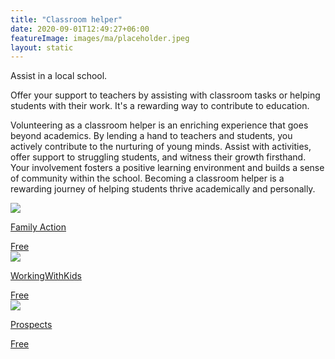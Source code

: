 ```yaml
---
title: "Classroom helper"
date: 2020-09-01T12:49:27+06:00
featureImage: images/ma/placeholder.jpeg
layout: static
---
```


Assist in a local school.

Offer your support to teachers by assisting with classroom tasks or helping students with their work. It's a rewarding way to contribute to education.

Volunteering as a classroom helper is an enriching experience that goes beyond academics. By lending a hand to teachers and students, you actively contribute to the nurturing of young minds. Assist with activities, offer support to struggling students, and witness their growth firsthand. Your involvement fosters a positive learning environment and builds a sense of community within the school. Becoming a classroom helper is a rewarding journey of helping students thrive academically and personally.

<a class="ma-link" href="https://www.family-action.org.uk/volunteer-role/pre-school-assistant/"><div class="ma-card ma-card-Community"><div class="ma-icon"><img src ="/images/Icon-check - community - opacity.svg"/></div><div class="ma-name"><p>Family Action</p></div><div class="ma-paid-text"><span>Free</span></div></div></a><a class="ma-link" href="https://www.workingwithkids.co.uk/classroom-assistant.html"><div class="ma-card ma-card-Community"><div class="ma-icon"><img src ="/images/Icon-check - community - opacity.svg"/></div><div class="ma-name"><p>WorkingWithKids</p></div><div class="ma-paid-text"><span>Free</span></div></div></a><a class="ma-link" href="https://www.prospects.ac.uk/jobs-and-work-experience/job-sectors/teacher-training-and-education/volunteering-in-schools"><div class="ma-card ma-card-Community"><div class="ma-icon"><img src ="/images/Icon-check - community - opacity.svg"/></div><div class="ma-name"><p>Prospects</p></div><div class="ma-paid-text"><span>Free</span></div></div></a>  

<br/><br/>






